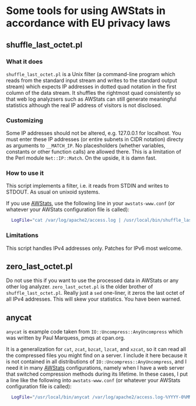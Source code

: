 # Some tools for using AWStats in accordance with EU privacy laws

## shuffle_last_octet.pl

### What it does

`shuffle_last_octet.pl` is a Unix filter (a command-line program which reads
from the standard input stream and writes to the standard output stream)
which expects IP addresses in dotted quad notation in the first column of the
data stream. It shuffles the rightmost quad consistently so that web log
analyzsers such as AWStats can still generate meaningful statistics although
the real IP address of visitors is not disclosed.

### Customizing

Some IP addresses should not be altered, e.g. 127.0.0.1 for localhost.
You must enter these IP addresses (or entire subnets in CIDR notation) directy
as arguments to `__MATCH_IP`. No placesholders (whether variables, constants or
other function calls) are allowed there. This is a limitation of the Perl module
`Net::IP::Match`. On the upside, it is damn fast.

### How to use it

This script implements a filter, i.e. it reads from STDIN and writes to STDOUT. As usual on unixoid systems.

If you use [AWStats](http://www.awstats.org/), use the following line in your `awstats-www.conf` (or whatever your AWStats configuration file is called):

````sh
  LogFile="cat /var/log/apache2/access.log | /usr/local/bin/shuffle_last_octet.pl |"
````

### Limitations

This script handles IPv4 addresses only. Patches for IPv6 most welcome.


## zero_last_octet.pl

Do not use this if you want to use the processed data in AWStats or any other log analyzer.
`zero_last_octet.pl` is the older brother of `shuffle_last_octet.pl`. Really just a
`sed` one-liner, it zeros the last octet of all IPv4 addresses. This will skew your
statistics. You have been warned.


## anycat

`anycat` is example code taken from `IO::Uncompress::AnyUncompress` which was
written by Paul Marquess, pmqs at cpan.org.

It is a generalization for `cat`, `zcat`, `bzcat`, `lzcat`, and `xzcat`, so
it can read all the compressed files you might find on a server. I include it
here because it is not contained in all distributions of
`IO::Uncompress::AnyUncompress`, and I need it in many [AWStats](http://www.awstats.org/)
configurations, namely when I have a web server that switched compression
methods during its lifetime. In these cases, I put a line like the following into
`awstats-www.conf` (or whatever your AWStats configuration file is called):

````sh
  LogFile="/usr/local/bin/anycat /var/log/apache2/access.log-%YYYY-0%MM-0%DD-0* | /usr/local/bin/shuffle_last_octet.pl |"
````

